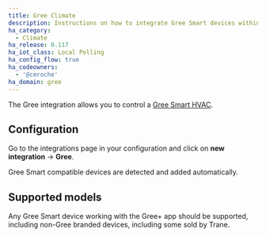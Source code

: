 ```yaml
---
title: Gree Climate
description: Instructions on how to integrate Gree Smart devices within Home Assistant.
ha_category:
  - Climate
ha_release: 0.117
ha_iot_class: Local Polling
ha_config_flow: true
ha_codeowners:
  - '@cmroche'
ha_domain: gree
---
```


The Gree integration allows you to control a [Gree Smart HVAC](http://global.gree.com/).
 
## Configuration

Go to the integrations page in your configuration and click on **new integration** -> **Gree**.

Gree Smart compatible devices are detected and added automatically.

## Supported models

Any Gree Smart device working with the Gree+ app should be supported, including non-Gree branded devices, including some sold by Trane.
